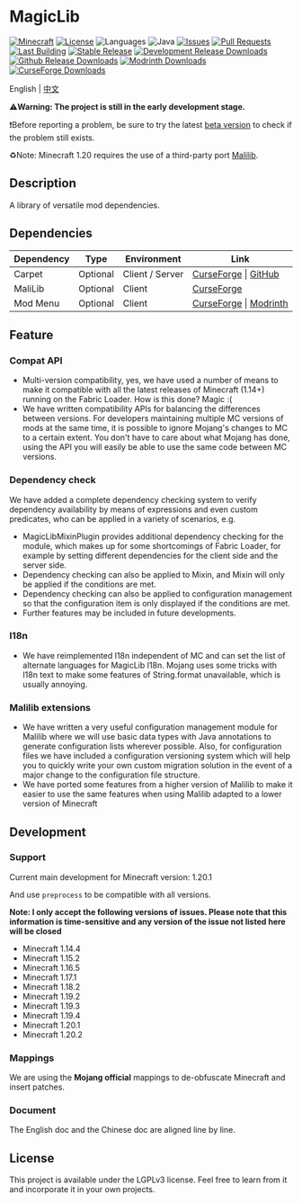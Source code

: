 # MagicLib

[![Minecraft](http://cf.way2muchnoise.eu/versions/Minecraft_576459_all.svg?badge_style=flat)](https://www.curseforge.com/minecraft/mc-mods/magiclib/files)
[![License](https://img.shields.io/github/license/Hendrix-Shen/MagicLib?label=License&style=flat-square)](https://github.com/Hendrix-Shen/MagicLib/blob/master/LICENSE)
![Languages](https://img.shields.io/github/languages/top/Hendrix-Shen/MagicLib?style=flat-square)
![Java](https://img.shields.io/badge/Java-8%20%7C%209%20%7C%2010%20%7C%2011%20%7C%2012%20%7C%2013%20%7C%2014%20%7C%2015%20%7C%2016%20%7C%2017%20%7C%2018-orange?style=flat-square)
[![Issues](https://img.shields.io/github/issues/Hendrix-Shen/MagicLib?style=flat-square)](https://github.com/Hendrix-Shen/MagicLib/issues)
[![Pull Requests](https://img.shields.io/github/issues-pr/Hendrix-Shen/MagicLib?style=flat-square)](https://github.com/Hendrix-Shen/MagicLib/pulls)
[![Last Building](https://img.shields.io/github/actions/workflow/status/Hendrix-Shen/MagicLib/CI.yml?label=Last%20build&style=flat-square)](https://github.com/Hendrix-Shen/MagicLib/actions/workflows/CI.yml)
[![Stable Release](https://img.shields.io/github/v/release/Hendrix-Shen/MagicLib?label=Stable%20Release&style=flat-square)](https://github.com/Hendrix-Shen/MagicLib/releases)
[![Development Release Downloads](https://img.shields.io/github/v/release/Hendrix-Shen/MagicLib?include_prereleases&label=Development%20Release&style=flat-square)](https://github.com/Hendrix-Shen/MagicLib/releases)
[![Github Release Downloads](https://img.shields.io/github/downloads/Hendrix-Shen/MagicLib/total?label=Github%20Release%20Downloads&style=flat-square)](https://github.com/Hendrix-Shen/MagicLib/releases)
[![Modrinth Downloads](https://img.shields.io/modrinth/dt/mv1zH6ln?label=Modrinth%20Downloads&logo=Modrinth%20Downloads&style=flat-square)](https://modrinth.com/mod/magiclib)
[![CurseForge Downloads](http://cf.way2muchnoise.eu/576459.svg?badge_style=flat)](https://www.curseforge.com/minecraft/mc-mods/magiclib)

English | [中文](./README_ZH_CN.md)

⚠️**Warning: The project is still in the early development stage.**

❗Before reporting a problem, be sure to try the latest [beta version](https://github.com/Hendrix-Shen/MagicLib/releases) to check if the problem still exists.

♻️Note: Minecraft 1.20 requires the use of a third-party port [Malilib](https://github.com/Nyan-Work/malilib/releases/tag/snapshot-1.20.2).

## Description

A library of versatile mod dependencies.

## Dependencies

| Dependency | Type     | Environment     | Link                                                                                                                                 |
|------------|----------|-----------------|--------------------------------------------------------------------------------------------------------------------------------------|
| Carpet     | Optional | Client / Server | [CurseForge](https://www.curseforge.com/minecraft/mc-mods/carpet) &#124; [GitHub](https://github.com/gnembon/fabric-carpet/releases) |
| MaliLib    | Optional | Client          | [CurseForge](https://www.curseforge.com/minecraft/mc-mods/malilib)                                                                   |
| Mod Menu   | Optional | Client          | [CurseForge](https://www.curseforge.com/minecraft/mc-mods/modmenu) &#124; [Modrinth](https://modrinth.com/mod/modmenu)               |

## Feature

### Compat API
- Multi-version compatibility, yes, we have used a number of means to make it compatible with all the latest releases of Minecraft (1.14+) running on the Fabric Loader. How is this done? Magic :(
- We have written compatibility APIs for balancing the differences between versions. For developers maintaining multiple MC versions of mods at the same time, it is possible to ignore Mojang's changes to MC to a certain extent. You don't have to care about what Mojang has done, using the API you will easily be able to use the same code between MC versions.

### Dependency check

We have added a complete dependency checking system to verify dependency availability by means of expressions and even custom predicates, who can be applied in a variety of scenarios, e.g.
- MagicLibMixinPlugin provides additional dependency checking for the module, which makes up for some shortcomings of Fabric Loader, for example by setting different dependencies for the client side and the server side.
- Dependency checking can also be applied to Mixin, and Mixin will only be applied if the conditions are met.
- Dependency checking can also be applied to configuration management so that the configuration item is only displayed if the conditions are met.
- Further features may be included in future developments.

### I18n
- We have reimplemented I18n independent of MC and can set the list of alternate languages for MagicLib I18n. Mojang uses some tricks with I18n text to make some features of String.format unavailable, which is usually annoying.

### Malilib extensions
- We have written a very useful configuration management module for Malilib where we will use basic data types with Java annotations to generate configuration lists wherever possible. Also, for configuration files we have included a configuration versioning system which will help you to quickly write your own custom migration solution in the event of a major change to the configuration file structure.
- We have ported some features from a higher version of Malilib to make it easier to use the same features when using Malilib adapted to a lower version of Minecraft

## Development

### Support

Current main development for Minecraft version: 1.20.1

And use `preprocess` to be compatible with all versions.

**Note: I only accept the following versions of issues. Please note that this information is time-sensitive and any version of the issue not listed here will be closed**

- Minecraft 1.14.4
- Minecraft 1.15.2
- Minecraft 1.16.5
- Minecraft 1.17.1
- Minecraft 1.18.2
- Minecraft 1.19.2
- Minecraft 1.19.3
- Minecraft 1.19.4
- Minecraft 1.20.1
- Minecraft 1.20.2

### Mappings

We are using the **Mojang official** mappings to de-obfuscate Minecraft and insert patches.

### Document

The English doc and the Chinese doc are aligned line by line.

## License

This project is available under the LGPLv3 license. Feel free to learn from it and incorporate it in your own projects.
